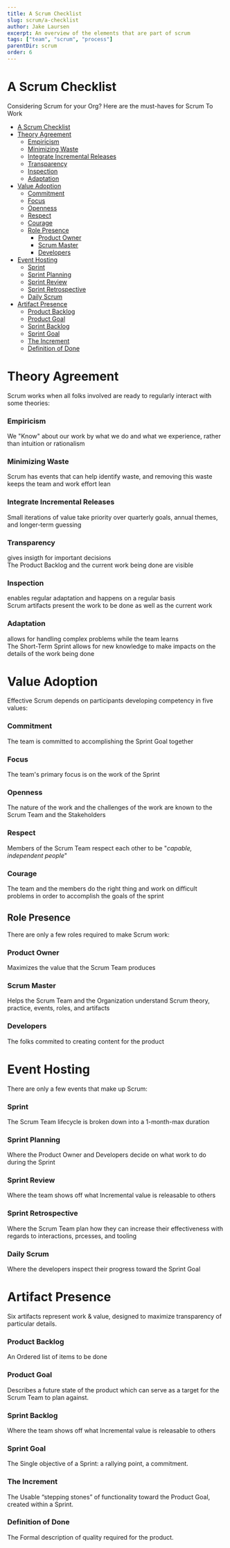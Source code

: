 ```yaml
---
title: A Scrum Checklist
slug: scrum/a-checklist
author: Jake Laursen
excerpt: An overview of the elements that are part of scrum
tags: ["team", "scrum", "process"]
parentDir: scrum
order: 6
---
```


# A Scrum Checklist

Considering Scrum for your Org? Here are the must-haves for Scrum To Work

- [A Scrum Checklist](#a-scrum-checklist)
- [Theory Agreement](#theory-agreement)
    - [Empiricism](#empiricism)
    - [Minimizing Waste](#minimizing-waste)
    - [Integrate Incremental Releases](#integrate-incremental-releases)
    - [Transparency](#transparency)
    - [Inspection](#inspection)
    - [Adaptation](#adaptation)
- [Value Adoption](#value-adoption)
    - [Commitment](#commitment)
    - [Focus](#focus)
    - [Openness](#openness)
    - [Respect](#respect)
    - [Courage](#courage)
  - [Role Presence](#role-presence)
    - [Product Owner](#product-owner)
    - [Scrum Master](#scrum-master)
    - [Developers](#developers)
- [Event Hosting](#event-hosting)
    - [Sprint](#sprint)
    - [Sprint Planning](#sprint-planning)
    - [Sprint Review](#sprint-review)
    - [Sprint Retrospective](#sprint-retrospective)
    - [Daily Scrum](#daily-scrum)
- [Artifact Presence](#artifact-presence)
    - [Product Backlog](#product-backlog)
    - [Product Goal](#product-goal)
    - [Sprint Backlog](#sprint-backlog)
    - [Sprint Goal](#sprint-goal)
    - [The Increment](#the-increment)
    - [Definition of Done](#definition-of-done)

# Theory Agreement

Scrum works when all folks involved are ready to regularly interact with some theories:

### Empiricism

We "Know" about our work by what we do and what we experience, rather than intuition or rationalism

### Minimizing Waste

Scrum has events that can help identify waste, and removing this waste keeps the team and work effort lean

### Integrate Incremental Releases

Small iterations of value take priority over quarterly goals, annual themes, and longer-term guessing

### Transparency

gives insigth for important decisions  
The Product Backlog and the current work being done are visible

### Inspection

enables regular adaptation and happens on a regular basis  
Scrum artifacts present the work to be done as well as the current work

### Adaptation

allows for handling complex problems while the team learns  
The Short-Term Sprint allows for new knowledge to make impacts on the details of the work being done

# Value Adoption

Effective Scrum depends on participants developing competency in five values:

### Commitment

The team is committed to accomplishing the Sprint Goal together

### Focus

The team's primary focus is on the work of the Sprint

### Openness

The nature of the work and the challenges of the work are known to the Scrum Team and the Stakeholders

### Respect

Members of the Scrum Team respect each other to be "_capable, independent people_"

### Courage

The team and the members do the right thing and work on difficult problems in order to accomplish the goals of the sprint

## Role Presence

There are only a few roles required to make Scrum work:

### Product Owner

Maximizes the value that the Scrum Team produces

### Scrum Master

Helps the Scrum Team and the Organization understand Scrum theory, practice, events, roles, and artifacts

### Developers

The folks commited to creating content for the product

# Event Hosting

There are only a few events that make up Scrum:

### Sprint

The Scrum Team lifecycle is broken down into a 1-month-max duration

### Sprint Planning

Where the Product Owner and Developers decide on what work to do during the Sprint

### Sprint Review

Where the team shows off what Incremental value is releasable to others

### Sprint Retrospective

Where the Scrum Team plan how they can increase their effectiveness with regards to interactions, prcesses, and tooling

### Daily Scrum

Where the developers inspect their progress toward the Sprint Goal

# Artifact Presence

Six artifacts represent work & value, designed to maximize transparency of particular details.

### Product Backlog

An Ordered list of items to be done

### Product Goal

Describes a future state of the product which can serve as a target for the Scrum Team to plan against.

### Sprint Backlog

Where the team shows off what Incremental value is releasable to others

### Sprint Goal

The Single objective of a Sprint: a rallying point, a commitment.

### The Increment

The Usable “stepping stones” of functionality toward the Product Goal, created within a Sprint.

### Definition of Done

The Formal description of quality required for the product.
